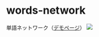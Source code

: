 # words-network
単語ネットワーク（<a href="https://probabilityhill.github.io/portfolio/">デモページ</a>）
<a href="https://probabilityhill.github.io/portfolio/">
  <img src="https://user-images.githubusercontent.com/74280232/156967428-7f73efd5-901e-44c5-b07b-4bfb4c61c8e5.gif" >
</a>
